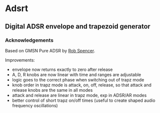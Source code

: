# Adsrt
## Digital ADSR envelope and trapezoid generator

### Acknowledgements
Based on GMSN Pure ADSR by [Rob Spencer](https://github.com/robgmsn).

Improvements:
- envelope now returns exactly to zero after release
- A, D, R knobs are now linear with time and ranges are adjustable
- logic goes to the correct phase when switching out of trapz mode
- knob order in trapz mode is attack, on, off, release, so that attack and release knobs are the same in all modes
- attack and release are linear in trapz mode, exp in ADSR/AR modes
- better control of short trapz on/off times (useful to create shaped audio frequency oscillations)

